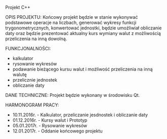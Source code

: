 Projekt C++

OPIS PROJEKTU:
Końcowy projekt będzie w stanie wykonywać podstawowe operacje na liczbach, generować wykresy funkcji trygonometrycznych, konwertować jednostki, będzie umożliwiał obliczanie daty oraz będzie prezentować aktualny kurs wymiany walut z możliwością przeliczenia na inną dowolną.

FUNKCJONALNOŚCI:
- kalkulator
- rysowanie wykresów
- podawanie bieżącego kursu walut i możliwość przeliczenia na inną walutę
- przelicznie jednostek
- obliczanie daty

DANE TECHNICZNE:
Projekt będzie wykonany w środowisku Qt.

HARMONOGRAM PRACY:
- 10.11.2016r. - Kalkulator, przeliczanie jesdnostek i obliczanie daty
- 01.12.2016r. - Kursy walut i Prototyp
- 05.01.2017r. - Rysowanie wykresów
- 12.01.2017r. - Oddanie końcowego projektu
